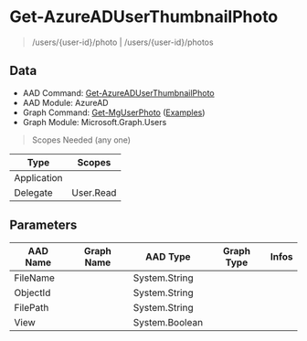 # Get-AzureADUserThumbnailPhoto

> /users/{user-id}/photo | /users/{user-id}/photos

## Data

+ AAD Command: [Get-AzureADUserThumbnailPhoto](https://docs.microsoft.com/en-us/powershell/module/AzureAD/Get-AzureADUserThumbnailPhoto)
+ AAD Module: AzureAD
+ Graph Command: [Get-MgUserPhoto](https://docs.microsoft.com/en-us/powershell/module/Microsoft.Graph.Users/Get-MgUserPhoto) ([Examples](https://github.com/orgs/msgraph/discussions?discussions_q=Get-MgUserPhoto))
+ Graph Module: Microsoft.Graph.Users

> Scopes Needed (any one)

|Type|Scopes|
|---|---|
|Application||
|Delegate|User.Read|

## Parameters

|AAD Name|Graph Name|AAD Type|Graph Type|Infos|
|---|---|---|---|---|
|FileName||System.String|||
|ObjectId||System.String|||
|FilePath||System.String|||
|View||System.Boolean|||

